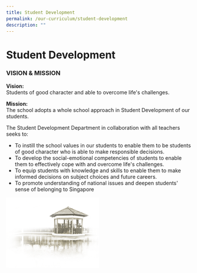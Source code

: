 ```yaml
---
title: Student Development
permalink: /our-curriculum/student-development
description: ""
---
```

# **Student Development**

### VISION & MISSION

**Vision:**   
Students of good character and able to overcome life's challenges.

  

**Mission:**   
The school adopts a whole school approach in Student Development of our students.

The Student Development Department in collaboration with all teachers seeks to:

*   To instill the school values in our students to enable them to be students of good character who is able to make responsible decisions.
*   To develop the social-emotional competencies of students to enable them to effectively cope with and overcome life's challenges.
*   To equip students with knowledge and skills to enable them to make informed decisions on subject choices and future careers.
*   To promote understanding of national issues and deepen students' sense of belonging to Singapore

<img src="/images/pavilion.png" 
     style="width:50%">